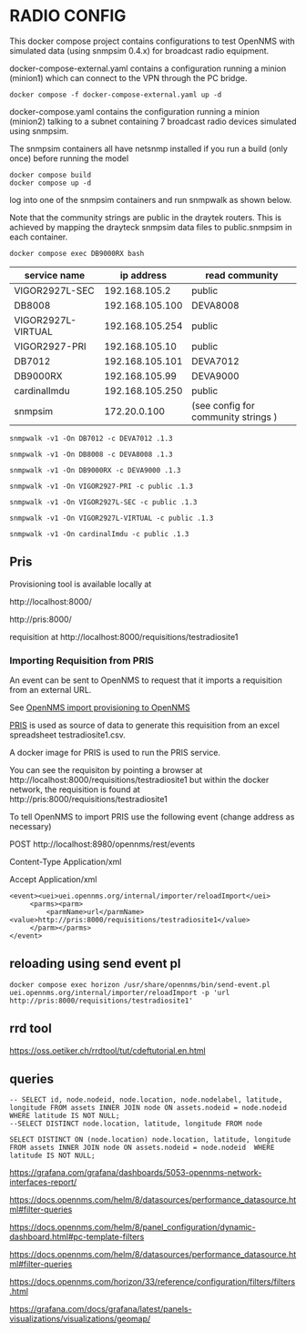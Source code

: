 # RADIO CONFIG

This docker compose project contains configurations to test OpenNMS with simulated data (using snmpsim 0.4.x) for broadcast radio equipment.

docker-compose-external.yaml contains a configuration running a minion (minion1) which can connect to the VPN through the PC bridge.

```
docker compose -f docker-compose-external.yaml up -d
```

docker-compose.yaml contains the configuration running a minion (minion2) talking to a subnet containing 7 broadcast radio devices simulated using snmpsim.

The snmpsim containers all have netsnmp installed if you run a build (only once) before running the model

```
docker compose build
docker compose up -d
```

log into one of the snmpsim containers and run snmpwalk  as shown below.

Note that the community strings are public in the draytek routers.
This is achieved by mapping the drayteck snmpsim data files to public.snmpsim  in each container.

```
docker compose exec DB9000RX bash
```

|service name   |ip address |read community |
|---------------|--------------|--------------|
|VIGOR2927L-SEC |192.168.105.2 | public  |
|DB8008         |192.168.105.100 |DEVA8008|
|VIGOR2927L-VIRTUAL |192.168.105.254|public  |
|VIGOR2927-PRI  |192.168.105.10|public  |
|DB7012         |192.168.105.101|DEVA7012 |
|DB9000RX       |192.168.105.99| DEVA9000 |
|cardinalImdu   |192.168.105.250 |public  |
|snmpsim        |172.20.0.100|(see config for community strings )  |

```
snmpwalk -v1 -On DB7012 -c DEVA7012 .1.3
```

```
snmpwalk -v1 -On DB8008 -c DEVA8008 .1.3
```

```
snmpwalk -v1 -On DB9000RX -c DEVA9000 .1.3
```

```
snmpwalk -v1 -On VIGOR2927-PRI -c public .1.3
```

```
snmpwalk -v1 -On VIGOR2927L-SEC -c public .1.3
```

```
snmpwalk -v1 -On VIGOR2927L-VIRTUAL -c public .1.3
```

```
snmpwalk -v1 -On cardinalImdu -c public .1.3
```

## Pris

Provisioning tool is available locally at

http://localhost:8000/

http://pris:8000/

requisition at http://localhost:8000/requisitions/testradiosite1

### Importing Requisition from PRIS


An event can be sent to OpenNMS to request that it imports a requisition from an external URL.

See [OpenNMS import provisioning to OpenNMS](https://docs.opennms.com/pris/2.0.0/provision-to-opennms.html)

[PRIS](https://docs.opennms.com/pris/2.0.0/index.html) is used as source of data to generate this requisition from an excel spreadsheet testradiosite1.csv.

A docker image for PRIS is used to run the PRIS service. 

You can see the requisiton by pointing a browser at http://localhost:8000/requisitions/testradiosite1  but within the docker network, the requisition is found at http://pris:8000/requisitions/testradiosite1

To tell OpenNMS to import PRIS use the following event (change address as necessary)

POST http://localhost:8980/opennms/rest/events

Content-Type Application/xml

Accept Application/xml

```
<event><uei>uei.opennms.org/internal/importer/reloadImport</uei>
     <parms><parm>
         <parmName>url</parmName><value>http://pris:8000/requisitions/testradiosite1</value>
     </parm></parms> 
</event>
```

## reloading using send event pl

```
docker compose exec horizon /usr/share/opennms/bin/send-event.pl uei.opennms.org/internal/importer/reloadImport -p 'url http://pris:8000/requisitions/testradiosite1' 
```

## rrd tool

https://oss.oetiker.ch/rrdtool/tut/cdeftutorial.en.html

## queries

```
-- SELECT id, node.nodeid, node.location, node.nodelabel, latitude, longitude FROM assets INNER JOIN node ON assets.nodeid = node.nodeid  WHERE latitude IS NOT NULL; 
--SELECT DISTINCT node.location, latitude, longitude FROM node

SELECT DISTINCT ON (node.location) node.location, latitude, longitude FROM assets INNER JOIN node ON assets.nodeid = node.nodeid  WHERE latitude IS NOT NULL; 
```

https://grafana.com/grafana/dashboards/5053-opennms-network-interfaces-report/

https://docs.opennms.com/helm/8/datasources/performance_datasource.html#filter-queries

https://docs.opennms.com/helm/8/panel_configuration/dynamic-dashboard.html#pc-template-filters

https://docs.opennms.com/helm/8/datasources/performance_datasource.html#filter-queries

https://docs.opennms.com/horizon/33/reference/configuration/filters/filters.html

https://grafana.com/docs/grafana/latest/panels-visualizations/visualizations/geomap/